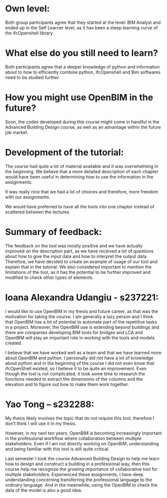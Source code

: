 # Own level: 

Both group participants agree that they started at the level: BIM Analyst and ended up in the Self Learner level, as it has been a steep learning curve of the ifcOpenshell library. 

# What else do you still need to learn? 

Both participants agree that a deeper knowledge of python and information about to how to efficiently combine python, ifcOpenshell and Bim softwares need to be studied further. 

# How you might use OpenBIM in the future? 

Soon, the codes developed during this course might come in handful in the Advanced  Building Design course, as well as an advantage within the future job market. 

# Development of the tutorial: 

The course had quite a lot of material available and it was overwhelming in the beginning. We believe that a more detailed description of each chapter would have been useful in determining how to use the information in the assignments.  

It was really nice that we had a lot of choices and therefore, more freedom with our assignments. 

We would have preferred to have all the tools into one chapter instead of scattered between the lectures. 

# Summary of feedback: 

The feedback on the tool was mostly positive and we have actually improved on the description part, as we have received a lot of questions about how to give the input data and how to interpret the output data. Therefore, we have decided to create an example of usage of our tool and explain that in the tutorial. We also considered important to mention the limitations of the tool, as it has the potential to be further improved and modified to check other types of elements. 

# Ioana Alexandra Udangiu - s237221: 

I would like to use OpenBIM in my thesis and future career, as that was the motivation for taking the course. I am generally a lazy person and I think that OpenBIM has a lot of potential to automate part of the repetitive tasks in a project. Moreover, the OpenBIM use is extending beyond buildings and there are companies developing BIM tools for bridges and LCA and OpenBIM will play an important role in working with the tools and models created. 

I believe that we have worked well as a team and that we have learned more about OpenBIM and python. I personally did not have a lot of knowledge about python and in the beginning of the course I did not even know that ifcOpenShell existed, so I believe it to be quite an improvement. Even though the tool is not complicated, it took some time to research the functions needed to extract the dimensions of the columns and the elevation and to figure out how to make them work together. 

# Yao Tong – s232288: 

My thesis likely involves the topic that do not require this tool, therefore I don’t think I will use it in my thesis. 

However, in my next ten years, OpenBIM is becoming increasingly important in the professional workflow where collaboration between multiple stakeholders. Even if I am not directly working on OpenBIM, understanding and being familiar with this tool is still quite critical. 

Last semester I took the course Advanced Building Design to help me learn how to design and construct a building in a professional way, then this course help me recognize the growing importance of collaborative tool for multiple stakeholders. Experienced these assignments, I have deep understanding concerning transferring the professional language to the ordinary language. And in the meanwhile, using the OpenBIM to check the data of the model is also a good idea. 
